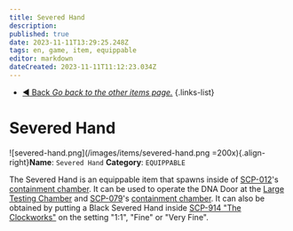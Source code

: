 ```yaml
---
title: Severed Hand
description: 
published: true
date: 2023-11-11T13:29:25.248Z
tags: en, game, item, equippable
editor: markdown
dateCreated: 2023-11-11T11:12:23.034Z
---
```


- [:arrow_backward: Back *Go back to the other items page.*](/en/game/items/other)
{.links-list}

# Severed Hand

![severed-hand.png](/images/items/severed-hand.png =200x){.align-right}**Name**: `Severed Hand`
**Category**: `EQUIPPABLE`

The Severed Hand is an equippable item that spawns inside of [SCP-012](https://wiki.scpcbm.com/en/game/scps/012)'s [containment chamber](https://wiki.scpcbm.com/en/game/rooms/012). It can be used to operate the DNA Door at the [Large Testing Chamber](/en/game/rooms/682) and [SCP-079](/en/game/scps/079)'s [containment chamber](https://wiki.scpcbm.com/en/game/rooms/079). It can also be obtained by putting a Black Severed Hand inside [SCP-914 "The Clockworks"](/en/game/rooms/scp914) on the setting "1:1", "Fine" or "Very Fine".

‎ 

‎ 

‎ 

‎ 

‎ 